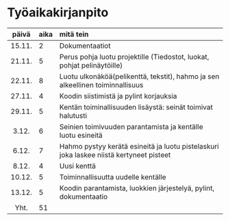 # Työaikakirjanpito

| päivä | aika | mitä tein  
| :----:|:-----| :-----
| 15.11. | 2    | Dokumentaatiot 
| 21.11. | 5    | Perus pohja luotu projektille (Tiedostot, luokat, pohjat pelinäytöille)
| 22.11. | 8    | Luotu ulkonäköä(pelikenttä, tekstit), hahmo ja sen alkeellinen toiminnallisuus
| 27.11. | 4    | Koodin siistimistä ja pylint korjauksia
| 29.11. | 5    | Kentän toiminallisuuden lisäystä: seinät toimivat halutusti
| 3.12. | 6    | Seinien toimivuuden parantamista ja kentälle luotu esineitä
| 6.12. | 7    | Hahmo pystyy kerätä esineitä ja luotu pistelaskuri joka laskee niistä kertyneet pisteet
| 8.12. | 4    | Uusi kenttä
| 10.12. | 5    | Toiminnallisuutta uudelle kentälle
| 13.12. | 5    | Koodin parantamista, luokkien järjestelyä, pylint, dokumentaatio
| Yht. | 51    | 
